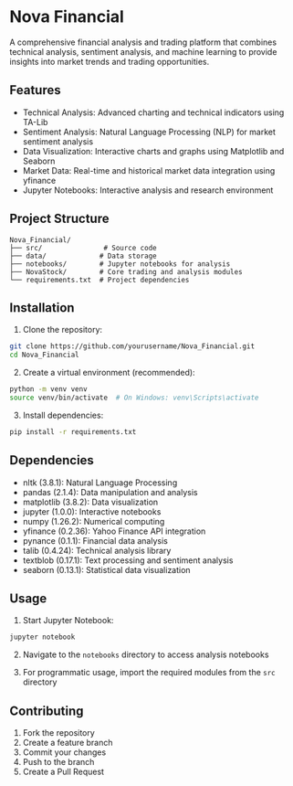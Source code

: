 # Nova Financial

A comprehensive financial analysis and trading platform that combines technical analysis, sentiment analysis, and machine learning to provide insights into market trends and trading opportunities.

## Features

- Technical Analysis: Advanced charting and technical indicators using TA-Lib
- Sentiment Analysis: Natural Language Processing (NLP) for market sentiment analysis
- Data Visualization: Interactive charts and graphs using Matplotlib and Seaborn
- Market Data: Real-time and historical market data integration using yfinance
- Jupyter Notebooks: Interactive analysis and research environment

## Project Structure

```
Nova_Financial/
├── src/               # Source code
├── data/             # Data storage
├── notebooks/        # Jupyter notebooks for analysis
├── NovaStock/        # Core trading and analysis modules
└── requirements.txt  # Project dependencies
```

## Installation

1. Clone the repository:
```bash
git clone https://github.com/yourusername/Nova_Financial.git
cd Nova_Financial
```

2. Create a virtual environment (recommended):
```bash
python -m venv venv
source venv/bin/activate  # On Windows: venv\Scripts\activate
```

3. Install dependencies:
```bash
pip install -r requirements.txt
```

## Dependencies

- nltk (3.8.1): Natural Language Processing
- pandas (2.1.4): Data manipulation and analysis
- matplotlib (3.8.2): Data visualization
- jupyter (1.0.0): Interactive notebooks
- numpy (1.26.2): Numerical computing
- yfinance (0.2.36): Yahoo Finance API integration
- pynance (0.1.1): Financial data analysis
- talib (0.4.24): Technical analysis library
- textblob (0.17.1): Text processing and sentiment analysis
- seaborn (0.13.1): Statistical data visualization

## Usage

1. Start Jupyter Notebook:
```bash
jupyter notebook
```

2. Navigate to the `notebooks` directory to access analysis notebooks

3. For programmatic usage, import the required modules from the `src` directory

## Contributing

1. Fork the repository
2. Create a feature branch
3. Commit your changes
4. Push to the branch
5. Create a Pull Request
